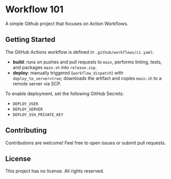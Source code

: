 # Workflow 101

A simple Github project that focuses on Action Workflows.


## Getting Started
The GitHub Actions workflow is defined in `.github/workflows/ci.yaml`:
- **build**: runs on pushes and pull requests to `main`, performs linting, tests, and packages `main.sh` into `release.zip`.
- **deploy**: manually triggered (`workflow_dispatch`) with `deploy_to_server=true`; downloads the artifact and copies `main.sh` to a remote server via SCP.

To enable deployment, set the following GitHub Secrets:
- `DEPLOY_USER`
- `DEPLOY_SERVER`
- `DEPLOY_SSH_PRIVATE_KEY`

## Contributing
Contributions are welcome! Feel free to open issues or submit pull requests.

## License
This project has no license. All rights reserved.
